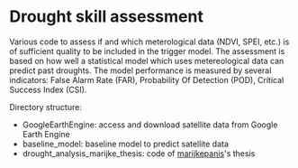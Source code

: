 # Drought skill assessment
Various code to assess if and which meterological data (NDVI, SPEI, etc.) is of sufficient quality to be included in the trigger model. The assessment is based on how well a statistical model which uses metereological data can predict past droughts. The model performance is measured by several indicators: False Alarm Rate (FAR), Probability Of Detection (POD), Critical Success Index (CSI).

Directory structure:
* GoogleEarthEngine: access and download satellite data from Google Earth Engine
* baseline_model: baseline model to predict satellite data
* drought_analysis_marijke_thesis: code of [marijkepanis](https://github.com/marijkepanis)'s thesis 
